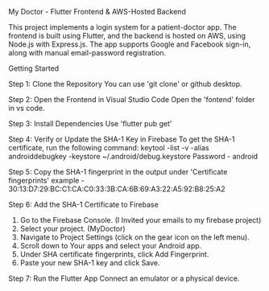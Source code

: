 My Doctor - Flutter Frontend & AWS-Hosted Backend

This project implements a login system for a patient-doctor app. The frontend is built using Flutter, and the backend is hosted on AWS, using Node.js with Express.js. 
The app supports Google and Facebook sign-in, along with manual email-password registration.

Getting Started

Step 1: Clone the Repository
You can use 'git clone' or github desktop.

Step 2: Open the Frontend in Visual Studio Code
Open the 'fontend' folder in vs code.

Step 3: Install Dependencies
Use 'flutter pub get'

Step 4: Verify or Update the SHA-1 Key in Firebase
To get the SHA-1 certificate, run the following command:
keytool -list -v -alias androiddebugkey -keystore ~/.android/debug.keystore
Password - android

Step 5: Copy the SHA-1 fingerprint in the output under 'Certificate fingerprints'
example - 30:13:D7:29:BC:C1:CA:C0:33:3B:CA:6B:69:A3:22:A5:92:B8:25:A2

Step 6: Add the SHA-1 Certificate to Firebase
  1. Go to the Firebase Console. (I Invited your emails to my firebase project)
  2. Select your project. (MyDoctor)
  3. Navigate to Project Settings (click on the gear icon on the left menu).
  4. Scroll down to Your apps and select your Android app.
  5. Under SHA certificate fingerprints, click Add Fingerprint.
  6. Paste your new SHA-1 key and click Save.

Step 7: Run the Flutter App
Connect an emulator or a physical device.
